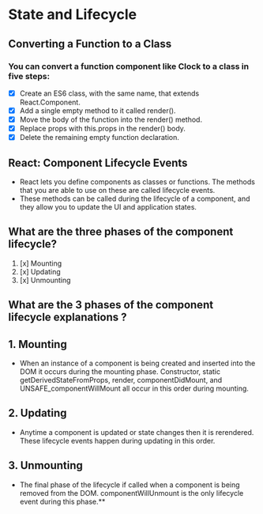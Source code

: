 
# State and Lifecycle




## Converting a Function to a Class
### You can convert a function component like Clock to a class in five steps:

- [x]  Create an ES6 class, with the same name, that extends React.Component.
- [x]  Add a single empty method to it called render().
- [x] Move the body of the function into the render() method.
- [x]  Replace props with this.props in the render() body.
- [x] Delete the remaining empty function declaration.

##  React: Component Lifecycle Events

*  React lets you define components as classes or functions. The methods that you are able to use on these are called lifecycle events. 
* These methods can be called during the lifecycle of a component, and they allow you to update the UI and application states.





##  What are the three phases of the component lifecycle?

1. [x] Mounting
2. [x] Updating
3. [x] Unmounting



##  What are the 3 phases of the component lifecycle explanations ?

## 1. Mounting
* When an instance of a component is being created and inserted into the DOM it occurs during the mounting phase. Constructor, static getDerivedStateFromProps, render, componentDidMount, and UNSAFE_componentWillMount all occur in this order during mounting.
## 2. Updating
* Anytime a component is updated or state changes then it is rerendered. These lifecycle events happen during updating in this order.


## 3. Unmounting
* The final phase of the lifecycle if called when a component is being removed from the DOM. componentWillUnmount is the only lifecycle event during this phase.**

